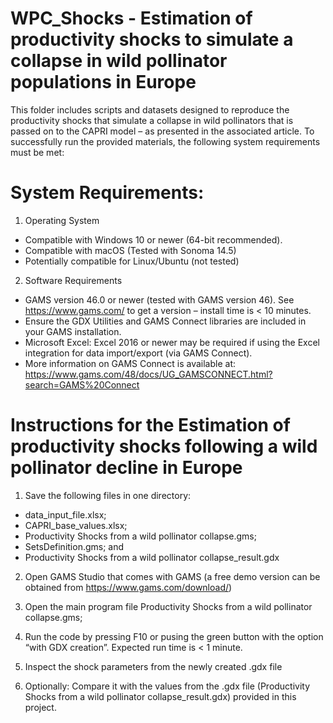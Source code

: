 # WPC_Shocks - Estimation of productivity shocks to simulate a collapse in wild pollinator populations in Europe

This folder includes scripts and datasets designed to reproduce the productivity shocks that simulate a collapse in wild pollinators that is passed on to the CAPRI model – as presented in the associated article. To successfully run the provided materials, the following system requirements must be met:

# System Requirements:

1. Operating System

-	Compatible with Windows 10 or newer (64-bit recommended).
-	Compatible with macOS (Tested with Sonoma 14.5)
-	Potentially compatible for Linux/Ubuntu (not tested)

2. Software Requirements

-	GAMS version 46.0 or newer (tested with GAMS version 46). See https://www.gams.com/ to get a version – install time is < 10 minutes.
-	Ensure the GDX Utilities and GAMS Connect libraries are included in your GAMS installation.
-	Microsoft Excel: Excel 2016 or newer may be required if using the Excel integration for data import/export (via GAMS Connect).
-	More information on GAMS Connect is available at: https://www.gams.com/48/docs/UG_GAMSCONNECT.html?search=GAMS%20Connect

# Instructions for the Estimation of productivity shocks following a wild pollinator decline in Europe

1.	Save the following files in one directory:

-	data_input_file.xlsx; 
-	CAPRI_base_values.xlsx; 
-	Productivity Shocks from a wild pollinator collapse.gms; 
-	SetsDefinition.gms;
    and 
-	Productivity Shocks from a wild pollinator collapse_result.gdx 

2.	Open GAMS Studio that comes with GAMS (a free demo version can be obtained from https://www.gams.com/download/)

3.	Open the main program file Productivity Shocks from a wild pollinator collapse.gms; 

4.	Run the code by pressing F10 or pusing the green button with the option “with GDX creation”. Expected run time is < 1 minute.

5.	Inspect the shock parameters from the newly created .gdx file 

6.	Optionally: Compare it with the values from the .gdx file (Productivity Shocks from a wild pollinator collapse_result.gdx) provided in this project.

# 
